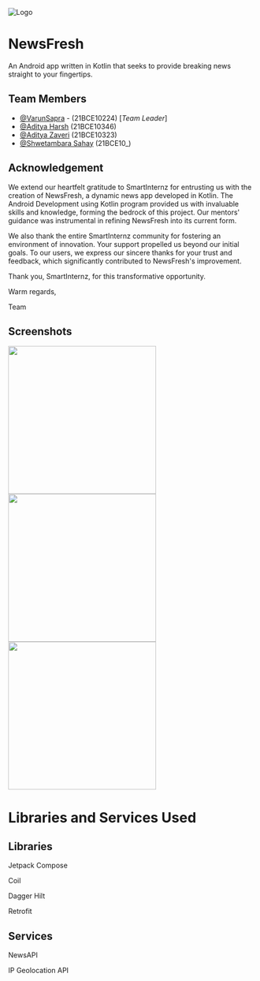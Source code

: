 
![Logo](https://varun-demo1.s3.eu-north-1.amazonaws.com/NewsFresh.png)


# NewsFresh

An Android app written in Kotlin that seeks to provide breaking news straight to your fingertips.

## Team Members

- [@VarunSapra](https://github.com/Varun0607) - (21BCE10224) [_Team Leader_]
- [@Aditya Harsh](https://github.com/) (21BCE10346)
- [@Aditya Zaveri](https://github.com/zaveriiadi) (21BCE10323)
- [@Shwetambara Sahay](https://github.com/ShwetambaraSahay) (21BCE10_)



## Acknowledgement

We extend our heartfelt gratitude to SmartInternz for entrusting us with the creation of NewsFresh, a dynamic news app developed in Kotlin. The Android Development using Kotlin program provided us with invaluable skills and knowledge, forming the bedrock of this project. Our mentors' guidance was instrumental in refining NewsFresh into its current form.

We also thank the entire SmartInternz community for fostering an environment of innovation. Your support propelled us beyond our initial goals. To our users, we express our sincere thanks for your trust and feedback, which significantly contributed to NewsFresh's improvement.

Thank you, SmartInternz, for this transformative opportunity.

Warm regards,

Team 

## Screenshots

<img src="https://varun-demo1.s3.eu-north-1.amazonaws.com/darkmode.png" width="300" height="auto"><img src="https://varun-demo1.s3.eu-north-1.amazonaws.com/lightmode.png" width="300" height="auto"><img src="https://varun-demo1.s3.eu-north-1.amazonaws.com/search.png" width="300" height="auto">


# Libraries and Services Used

Libraries
-


Jetpack Compose

Coil

Dagger Hilt

Retrofit


Services
-


NewsAPI

IP Geolocation API
